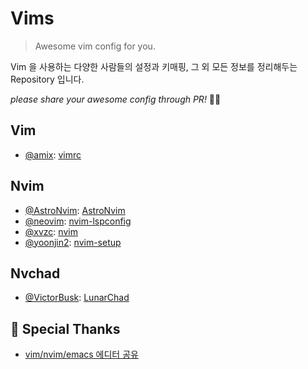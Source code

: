 # Vims

> Awesome vim config for you.

Vim 을 사용하는 다양한 사람들의 설정과 키매핑, 그 외 모든 정보를 정리해두는 Repository 입니다.

_please share your awesome config through PR!_ 🙏🥹

## Vim

- [@amix](https://github.com/amix): [vimrc](https://github.com/amix/vimrc)

## Nvim

- [@AstroNvim](https://github.com/AstroNvim): [AstroNvim](https://github.com/AstroNvim/AstroNvim)
- [@neovim](https://github.com/neovim): [nvim-lspconfig](https://github.com/neovim/nvim-lspconfig)
- [@xvzc](https://github.com/xvzc): [nvim](https://github.com/xvzc/nvim)
- [@yoonjin2](https://github.com/yoonjin2): [nvim-setup](https://github.com/yoonjin2/nvim-setup)

## Nvchad

- [@VictorBusk](https://github.com/ViktorBusk): [LunarChad](https://github.com/ViktorBusk/LunarChad)

## 🎉 Special Thanks

- [vim/nvim/emacs 에디터 공유](https://open.kakao.com/o/g0HjURue)

